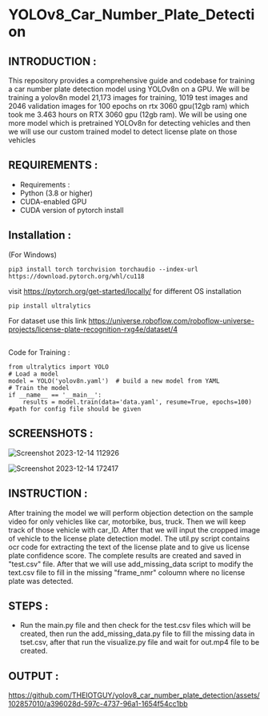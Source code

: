 # YOLOv8_Car_Number_Plate_Detection

## INTRODUCTION :
This repository provides a comprehensive guide and codebase for training a car number plate detection model using YOLOv8n on a GPU. We will be training a yolov8n model 21,173 images for training, 1019 test images and 2046 validation images for 100 epochs on rtx 3060 gpu(12gb ram) which took me 3.463 hours on RTX 3060 gpu (12gb ram). We will be using one more model which is pretrained YOLOv8n for detecting vehicles and then we will use our custom trained model to detect license plate on those vehicles 
## REQUIREMENTS :
* Requirements :
* Python (3.8 or higher)
* CUDA-enabled GPU
* CUDA version of pytorch install

## Installation :
(For Windows)
```
pip3 install torch torchvision torchaudio --index-url https://download.pytorch.org/whl/cu118
```
visit https://pytorch.org/get-started/locally/ for different OS installation
```
pip install ultralytics
```
For dataset use this link https://universe.roboflow.com/roboflow-universe-projects/license-plate-recognition-rxg4e/dataset/4
##
Code for Training :
```
from ultralytics import YOLO
# Load a model
model = YOLO('yolov8n.yaml')  # build a new model from YAML
# Train the model
if __name__ == '__main__':      
    results = model.train(data='data.yaml', resume=True, epochs=100) #path for config file should be given

```
## SCREENSHOTS :
![Screenshot 2023-12-14 112926](https://github.com/THEIOTGUY/yolov8_car_number_plate_detection/assets/102857010/d770e8c8-3a40-466d-9237-4170c6260b5a)

![Screenshot 2023-12-14 172417](https://github.com/THEIOTGUY/yolov8_car_number_plate_detection/assets/102857010/0473ff60-f9b8-4e5a-91a5-4eb169350545)

## INSTRUCTION :

After training the model we will perform objection detection on the sample video for only vehicles like car, motorbike, bus, truck. Then we will keep track of those vehicle with car_ID. After that we will input the cropped image of vehicle to the license plate detection model. The util.py script contains ocr code for extracting the text of the license plate and to give us license plate confidence score. The complete results are created and saved in "test.csv" file. After that we will use add_missing_data script to modify the text.csv file to fill in the missing "frame_nmr" coloumn where no license plate was detected.

## STEPS :
* Run the main.py file and then check for the test.csv files which will be created, then run the add_missing_data.py file to fill the missing data in tset.csv, after that run the visualize.py file and wait for out.mp4 file to be created.

## OUTPUT :


https://github.com/THEIOTGUY/yolov8_car_number_plate_detection/assets/102857010/a396028d-597c-4737-96a1-1654f54cc1bb




